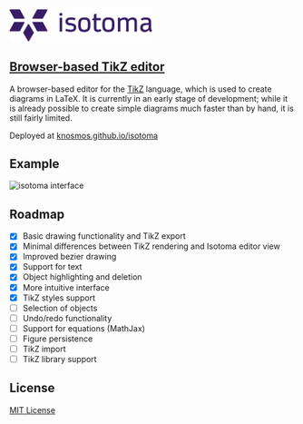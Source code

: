 <img src=assets/isotoma.png width=50%>

## [Browser-based TikZ editor](https://knosmos.github.io/isotoma)

A browser-based editor for the [TikZ](http://www.texample.net/tikz/) language, which is used to create diagrams in LaTeX. It is currently in an early stage of development; while it is already possible to create simple diagrams much faster than by hand, it is still fairly limited.

Deployed at [knosmos.github.io/isotoma](https://knosmos.github.io/isotoma)

## Example
![isotoma interface](https://user-images.githubusercontent.com/30610197/221038131-f0544837-0020-4214-996a-9fb4cf963713.png)

## Roadmap
- [x] Basic drawing functionality and TikZ export
- [x] Minimal differences between TikZ rendering and Isotoma editor view
- [x] Improved bezier drawing
- [x] Support for text
- [x] Object highlighting and deletion
- [x] More intuitive interface
- [x] TikZ styles support
- [ ] Selection of objects
- [ ] Undo/redo functionality
- [ ] Support for equations (MathJax)
- [ ] Figure persistence
- [ ] TikZ import
- [ ] TikZ library support

## License
[MIT License](LICENSE)